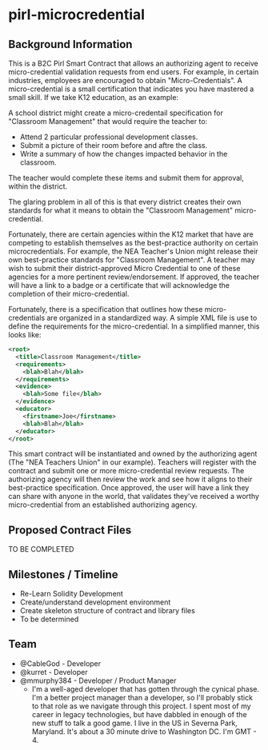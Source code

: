 # pirl-microcredential

## Background Information
This is a B2C Pirl Smart Contract that allows an authorizing agent to receive micro-credential validation requests from end users.  For example, in certain industries, employees are encouraged to obtain "Micro-Credentials".  A micro-credential is a small certification that indicates you have mastered a small skill.  If we take K12 education, as an example:

A school district might create a micro-credentail specification for "Classroom Management" that would require the teacher to:
* Attend 2 particular professional development classes.
* Submit a picture of their room before and aftre the class.
* Write a summary of how the changes impacted behavior in the classroom.

The teacher would complete these items and submit them for approval, within the district.  

The glaring problem in all of this is that every district creates their own standards for what it means to obtain the "Classroom Management" micro-credential.  

Fortunately, there are certain agencies within the K12 market that have are competing to establish themselves as the best-practice authority on certain microcredentials.  For example, the NEA Teacher's Union might release their own best-practice standards for "Classroom Management".  A teacher may wish to submit their district-approved Micro Credential to one of these agencies for a more pertinent review/endorsement.  If approved, the teacher will have a link to a badge or a certificate that will acknowledge the completion of their micro-credential.

Fortunately, there is a specification that outlines how these micro-credentials are organized in a standardized way.  A simple XML file is use to define the requirements for the micro-credential.  In a simplified manner, this looks like:

```xml
<root>
  <title>Classroom Management</title>
  <requirements>
    <blah>Blah</blah>
  </requirements>
  <evidence>
    <blah>Some file</blah>
  </evidence>
  <educator>
    <firstname>Joe</firstname>
    <blah>Blah</blah>
  </educator>
</root>
```

This smart contract will be instantiated and owned by the authorizing agent (The "NEA Teachers Union" in our example).  Teachers will register with the contract and submit one or more micro-credential review requests.  The authorizing agency will then review the work and see how it aligns to their best-practice specification.  Once approved, the user will have a link they can share with anyone in the world, that validates they've received a worthy micro-credential from an established authorizing agency.


## Proposed Contract Files
TO BE COMPLETED


## Milestones / Timeline
* Re-Learn Solidity Development
* Create/understand development environment
* Create skeleton structure of contract and library files
* To be determined


## Team
  * @CableGod - Developer
  * @kurret - Developer
  * @mmurphy384 - Developer / Product Manager
    * I'm a well-aged developer that has gotten through the cynical phase.  I'm a better project manager than a developer, so I'll probably stick to that role as we navigate through this project.  I spent most of my career in legacy technologies, but have dabbled in enough of the new stuff to talk a good game.  I live in the US in Severna Park, Maryland.  It's about a 30 minute drive to Washington DC.  I'm GMT - 4.
